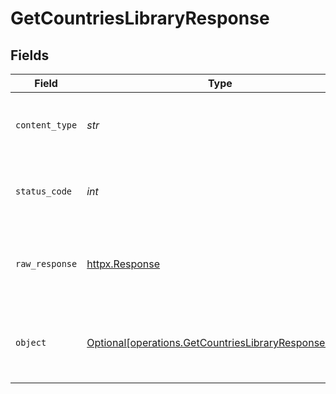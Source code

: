 # GetCountriesLibraryResponse


## Fields

| Field                                                                                                              | Type                                                                                                               | Required                                                                                                           | Description                                                                                                        |
| ------------------------------------------------------------------------------------------------------------------ | ------------------------------------------------------------------------------------------------------------------ | ------------------------------------------------------------------------------------------------------------------ | ------------------------------------------------------------------------------------------------------------------ |
| `content_type`                                                                                                     | *str*                                                                                                              | :heavy_check_mark:                                                                                                 | HTTP response content type for this operation                                                                      |
| `status_code`                                                                                                      | *int*                                                                                                              | :heavy_check_mark:                                                                                                 | HTTP response status code for this operation                                                                       |
| `raw_response`                                                                                                     | [httpx.Response](https://www.python-httpx.org/api/#response)                                                       | :heavy_check_mark:                                                                                                 | Raw HTTP response; suitable for custom response parsing                                                            |
| `object`                                                                                                           | [Optional[operations.GetCountriesLibraryResponseBody]](../../models/operations/getcountrieslibraryresponsebody.md) | :heavy_minus_sign:                                                                                                 | Successful response containing media container data.                                                               |
